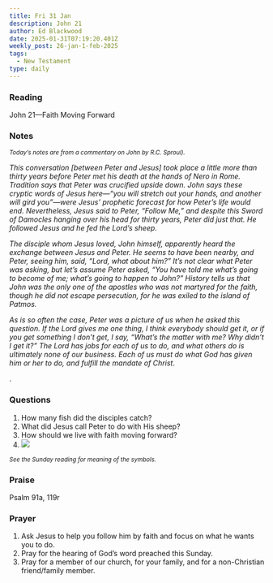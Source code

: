 ```yaml
---
title: Fri 31 Jan
description: John 21
author: Ed Blackwood
date: 2025-01-31T07:19:20.401Z
weekly_post: 26-jan-1-feb-2025
tags:
  - New Testament
type: daily
---
```

### Reading

John 21—Faith Moving Forward

### Notes

<div><small><i>Today’s notes are from a commentary on John by R.C. Sproul).</i></small></div>

*This conversation \[between Peter and Jesus] took place a little more than thirty years before Peter met his death at the hands of Nero in Rome. Tradition says that Peter was crucified upside down. John says these cryptic words of Jesus here—“you will stretch out your hands, and another will gird you”—were Jesus’ prophetic forecast for how Peter’s life would end. Nevertheless, Jesus said to Peter, “Follow Me,” and despite this Sword of Damocles hanging over his head for thirty years, Peter did just that. He followed Jesus and he fed the Lord’s sheep.*

*The disciple whom Jesus loved, John himself, apparently heard the exchange between Jesus and Peter. He seems to have been nearby, and Peter, seeing him, said, “Lord, what about him?” It’s not clear what Peter was asking, but let’s assume Peter asked, “You have told me what’s going to become of me; what’s going to happen to John?” History tells us that John was the only one of the apostles who was not martyred for the faith, though he did not escape persecution, for he was exiled to the island of Patmos.*

*As is so often the case, Peter was a picture of us when he asked this question. If the Lord gives me one thing, I think everybody should get it, or if you get something I don’t get, I say, “What’s the matter with me? Why didn’t I get it?” The Lord has jobs for each of us to do, and what others do is ultimately none of our business. Each of us must do what God has given him or her to do, and fulfill the mandate of Christ*.

.

### Questions

1. How many fish did the disciples catch?
2. What did Jesus call Peter to do with His sheep?
3. How should we live with faith moving forward?
4. ![](/static/img/family_worship_study_ed-swedish_questions.png)

<div><small><i>See the Sunday reading for meaning of the symbols.</i></small></div>

### Praise

P﻿salm 91a, 119r

### Prayer

1. Ask Jesus to help you follow him by faith and focus on what he wants you to do.
2. Pray for the hearing of God’s word preached this Sunday.
3. Pray for a member of our church, for your family, and for a non-Christian friend/family member.